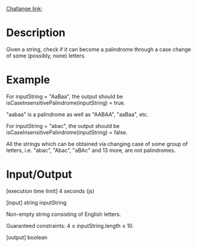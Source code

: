[Challange link](https://codefights.com/arcade/code-arcade/book-market/G9wj2j6zaWwFWsise);
# Description
Given a string, check if it can become a palindrome through a case change of some (possibly, none) letters.

# Example

For inputString = "AaBaa", the output should be
isCaseInsensitivePalindrome(inputString) = true.

"aabaa" is a palindrome as well as "AABAA", "aaBaa", etc.

For inputString = "abac", the output should be
isCaseInsensitivePalindrome(inputString) = false.

All the strings which can be obtained via changing case of some group of letters, i.e. "abac", "Abac", "aBAc" and 13 more, are not palindromes.

# Input/Output

[execution time limit] 4 seconds (js)

[input] string inputString

Non-empty string consisting of English letters.

Guaranteed constraints:
4 ≤ inputString.length ≤ 10.

[output] boolean